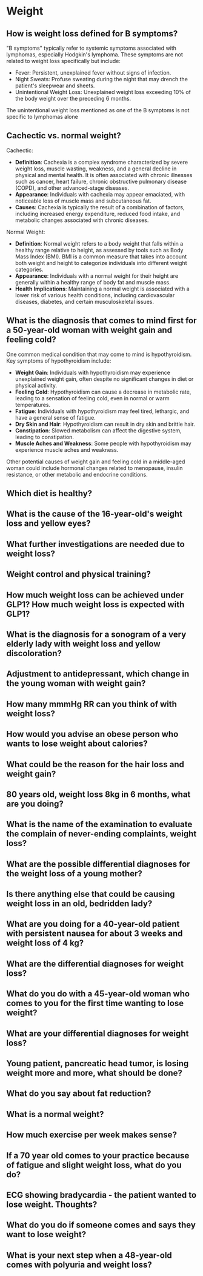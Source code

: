 # Weight

## How is weight loss defined for B symptoms?

"B symptoms" typically refer to systemic symptoms associated with lymphomas, especially Hodgkin's lymphoma. These symptoms are not related to weight loss specifically but include:

* Fever: Persistent, unexplained fever without signs of infection.
* Night Sweats: Profuse sweating during the night that may drench the patient's sleepwear and sheets.
* Unintentional Weight Loss: Unexplained weight loss exceeding 10% of the body weight over the preceding 6 months.

The unintentional weight loss mentioned as one of the B symptoms is not specific to lymphomas alone

## Cachectic vs. normal weight?

Cachectic:

* **Definition**: Cachexia is a complex syndrome characterized by severe weight loss, muscle wasting, weakness, and a general decline in physical and mental health. It is often associated with chronic illnesses such as cancer, heart failure, chronic obstructive pulmonary disease (COPD), and other advanced-stage diseases.
* **Appearance**: Individuals with cachexia may appear emaciated, with noticeable loss of muscle mass and subcutaneous fat.
* **Causes**: Cachexia is typically the result of a combination of factors, including increased energy expenditure, reduced food intake, and metabolic changes associated with chronic diseases.

Normal Weight:

* **Definition**: Normal weight refers to a body weight that falls within a healthy range relative to height, as assessed by tools such as Body Mass Index (BMI). BMI is a common measure that takes into account both weight and height to categorize individuals into different weight categories.
* **Appearance**: Individuals with a normal weight for their height are generally within a healthy range of body fat and muscle mass.
* **Health Implications**: Maintaining a normal weight is associated with a lower risk of various health conditions, including cardiovascular diseases, diabetes, and certain musculoskeletal issues.

## What is the diagnosis that comes to mind first for a 50-year-old woman with weight gain and feeling cold?

One common medical condition that may come to mind is hypothyroidism. Key symptoms of hypothyroidism include:

* **Weight Gain**: Individuals with hypothyroidism may experience unexplained weight gain, often despite no significant changes in diet or physical activity.
* **Feeling Cold**: Hypothyroidism can cause a decrease in metabolic rate, leading to a sensation of feeling cold, even in normal or warm temperatures.
* **Fatigue**: Individuals with hypothyroidism may feel tired, lethargic, and have a general sense of fatigue.
* **Dry Skin and Hair**: Hypothyroidism can result in dry skin and brittle hair.
* **Constipation**: Slowed metabolism can affect the digestive system, leading to constipation.
* **Muscle Aches and Weakness**: Some people with hypothyroidism may experience muscle aches and weakness.

Other potential causes of weight gain and feeling cold in a middle-aged woman could include hormonal changes related to menopause, insulin resistance, or other metabolic and endocrine conditions.

## Which diet is healthy?

## What is the cause of the 16-year-old's weight loss and yellow eyes?

## What further investigations are needed due to weight loss?

## Weight control and physical training?

## How much weight loss can be achieved under GLP1? How much weight loss is expected with GLP1?

## What is the diagnosis for a sonogram of a very elderly lady with weight loss and yellow discoloration?

## Adjustment to antidepressant, which change in the young woman with weight gain?

## How many mmmHg RR can you think of with weight loss?

## How would you advise an obese person who wants to lose weight about calories?

## What could be the reason for the hair loss and weight gain?

## 80 years old, weight loss 8kg in 6 months, what are you doing?

## What is the name of the examination to evaluate the complain of never-ending complaints, weight loss?

## What are the possible differential diagnoses for the weight loss of a young mother?

## Is there anything else that could be causing weight loss in an old, bedridden lady?

## What are you doing for a 40-year-old patient with persistent nausea for about 3 weeks and weight loss of 4 kg?

## What are the differential diagnoses for weight loss?

## What do you do with a 45-year-old woman who comes to you for the first time wanting to lose weight?

## What are your differential diagnoses for weight loss?

## Young patient, pancreatic head tumor, is losing weight more and more, what should be done?

## What do you say about fat reduction?

## What is a normal weight?

## How much exercise per week makes sense?

## If a 70 year old comes to your practice because of fatigue and slight weight loss, what do you do?

## ECG showing bradycardia - the patient wanted to lose weight. Thoughts?

## What do you do if someone comes and says they want to lose weight?

## What is your next step when a 48-year-old comes with polyuria and weight loss?
